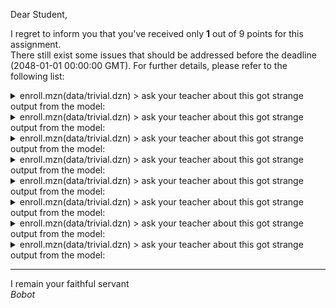 Dear Student,

I regret to inform you that you've received only **1** out of 9 points for this assignment.\
There still exist some issues that should be addressed before the deadline (2048-01-01 00:00:00 GMT). For further details, please refer to the following list:

<details><summary>enroll.mzn(data/trivial.dzn) &gt; ask your teacher about this got strange output from the model:</summary>MiniZinc: result of evaluation is undefined: <br>  /tmp/tmpmmuvv2cu/teacher/check_solution.mzn:37:<br>  in variable declaration for &#x27;assignment&#x27;<br>  parameter value out of range</details>
<details><summary>enroll.mzn(data/trivial.dzn) &gt; ask your teacher about this got strange output from the model:</summary>MiniZinc: result of evaluation is undefined: <br>  /tmp/tmpbqp4mj9l/teacher/check_solution.mzn:37:<br>  in variable declaration for &#x27;assignment&#x27;<br>  parameter value out of range</details>
<details><summary>enroll.mzn(data/trivial.dzn) &gt; ask your teacher about this got strange output from the model:</summary>MiniZinc: result of evaluation is undefined: <br>  /tmp/tmpph2t_h83/teacher/check_solution.mzn:37:<br>  in variable declaration for &#x27;assignment&#x27;<br>  parameter value out of range</details>
<details><summary>enroll.mzn(data/trivial.dzn) &gt; ask your teacher about this got strange output from the model:</summary>MiniZinc: result of evaluation is undefined: <br>  /tmp/tmp6oz4j3nd/teacher/check_solution.mzn:37:<br>  in variable declaration for &#x27;assignment&#x27;<br>  parameter value out of range</details>
<details><summary>enroll.mzn(data/trivial.dzn) &gt; ask your teacher about this got strange output from the model:</summary>MiniZinc: result of evaluation is undefined: <br>  /tmp/tmpjlre1p54/teacher/check_solution.mzn:37:<br>  in variable declaration for &#x27;assignment&#x27;<br>  parameter value out of range</details>
<details><summary>enroll.mzn(data/trivial.dzn) &gt; ask your teacher about this got strange output from the model:</summary>MiniZinc: result of evaluation is undefined: <br>  /tmp/tmpwo5yeq9v/teacher/check_solution.mzn:37:<br>  in variable declaration for &#x27;assignment&#x27;<br>  parameter value out of range</details>
<details><summary>enroll.mzn(data/trivial.dzn) &gt; ask your teacher about this got strange output from the model:</summary>MiniZinc: result of evaluation is undefined: <br>  /tmp/tmpdjizrut3/teacher/check_solution.mzn:37:<br>  in variable declaration for &#x27;assignment&#x27;<br>  parameter value out of range</details>
<details><summary>enroll.mzn(data/trivial.dzn) &gt; ask your teacher about this got strange output from the model:</summary>MiniZinc: result of evaluation is undefined: <br>  /tmp/tmpiu2j_b_9/teacher/check_solution.mzn:37:<br>  in variable declaration for &#x27;assignment&#x27;<br>  parameter value out of range</details>

-----------
I remain your faithful servant\
_Bobot_